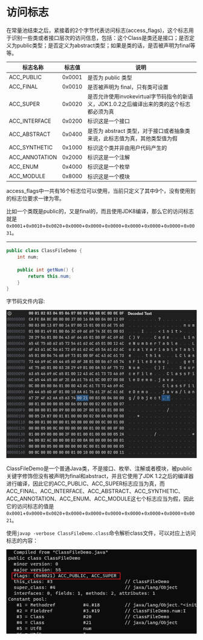 # 访问标志

在常量池结束之后，紧接着的2个字节代表访问标志(access_flags)，这个标志用于识别一些类或者接口层次的访问信息，包括：这个Class是类还是接口；是否定义为public类型；是否定义为abstract类型；如果是类的话，是否被声明为final等等。

| 标志名称   | 标志值 | 说明                                                                                    |
| -------------- | ------ | ----------------------------------------------------------------------------------------- |
| ACC_PUBLIC     | 0x0001 | 是否为 public 类型                                                                   |
| ACC_FINAL      | 0x0010 | 是否被声明为 final，只有类可设置                                             |
| ACC_SUPER      | 0x0020 | 是否允许使用invokevirtual字节码指令的新语义，JDK1.0.2之后编译出来的类的这个标志都必须为真 |
| ACC_INTERFACE  | 0x0200 | 标识这是一个接口                                                                  |
| ACC_ABSTRACT   | 0x0400 | 是否为 abstract 类型，对于接口或者抽象类来说，此标志值为真，其他类型值为假 |
| ACC_SYNTHETIC  | 0x1000 | 标识这个类并非由用户代码产生的                                             |
| ACC_ANNOTATION | 0x2000 | 标识这是一个注解                                                                  |
| ACC_ENUM       | 0x4000 | 标识这是一个枚举                                                                  |
| ACC_MODULE     | 0x8000 | 标识这是一个模块                                                                  |

access_flags中一共有16个标志位可以使用，当前只定义了其中9个，没有使用到的标志位要求一律为零。

比如一个类既是public的，又是final的，而且使用JDK8编译，那么它的访问标志就是`0x0001`+`0x0010`+`0x0020`+`0x0000`+`0x0000`+`0x0000`+`0x0000`+`0x0000`+`0x0000`=`0x0031`。

---

```java
public class ClassFileDemo {
    int num;

    public int getNum() {
        return this.num;
    }
}
```

字节码文件内容:

![](./img/class_file3.png)

ClassFileDemo是一个普通Java类，不是接口、枚举、注解或者模块，被public关键字修饰但没有被声明为final和abstract，并且它使用了JDK 1.2之后的编译器进行编译，因此它的ACC_PUBLIC、ACC_SUPER标志应当为真，而ACC_FINAL、ACC_INTERFACE、ACC_ABSTRACT、ACC_SYNTHETIC、ACC_ANNOTATION、ACC_ENUM、ACC_MODULE这七个标志应当为假，因此它的访问标志的值是`0x0001`+`0x0000`+`0x0020`+`0x0000`+`0x0000`+`0x0000`+`0x0000`+`0x0000`+`0x0000`=`0x0021`。

使用`javap -verbose ClassFileDemo.class`命令解析class文件，可以对应上访问标志的内容：

![](./img/javap2.png)
